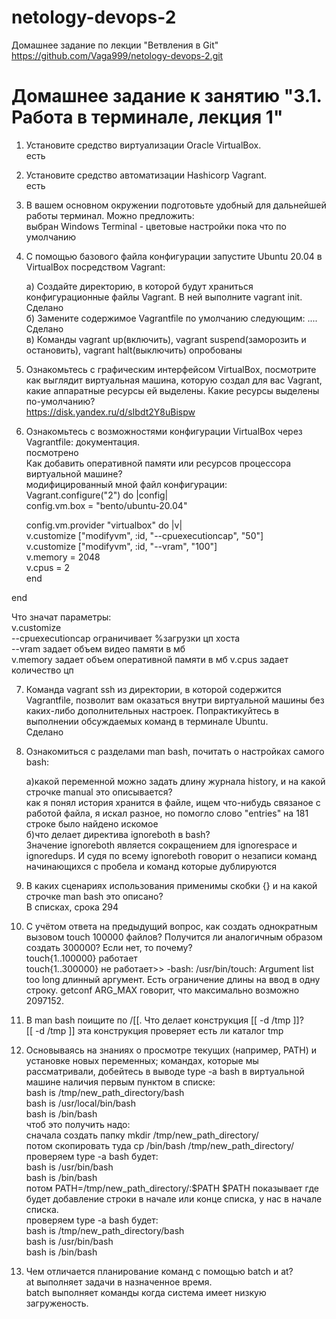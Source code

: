 # netology-devops-2
Домашнее задание по лекции "Ветвления в Git"
https://github.com/Vaga999/netology-devops-2.git

# Домашнее задание к занятию "3.1. Работа в терминале, лекция 1"  

1. Установите средство виртуализации Oracle VirtualBox.  
	есть

2. Установите средство автоматизации Hashicorp Vagrant.  
	есть  

3. В вашем основном окружении подготовьте удобный для дальнейшей работы терминал. Можно предложить:  
	выбран Windows Terminal - цветовые настройки пока что по умолчанию  

4. С помощью базового файла конфигурации запустите Ubuntu 20.04 в VirtualBox посредством Vagrant:  
 
    а) Создайте директорию, в которой будут храниться конфигурационные файлы Vagrant. В ней выполните vagrant init.   
	Сделано  
    б) Замените содержимое Vagrantfile по умолчанию следующим: ....  
	Сделано  
    в) Команды vagrant up(включить), vagrant suspend(заморозить и остановить), vagrant halt(выключить) опробованы  

5. Ознакомьтесь с графическим интерфейсом VirtualBox, посмотрите как выглядит виртуальная машина, которую создал для вас Vagrant, какие аппаратные ресурсы ей выделены. Какие ресурсы выделены по-умолчанию?  
	https://disk.yandex.ru/d/sIbdt2Y8uBispw    

6. Ознакомьтесь с возможностями конфигурации VirtualBox через Vagrantfile: документация. 	
	посмотрено  
Как добавить оперативной памяти или ресурсов процессора виртуальной машине?  
	модифицированный мной файл конфигурации:  
	 Vagrant.configure("2") do |config|  
 	config.vm.box = "bento/ubuntu-20.04"  
	  
	config.vm.provider "virtualbox" do |v|  
		v.customize ["modifyvm", :id, "--cpuexecutioncap", "50"]  
		v.customize ["modifyvm", :id, "--vram", "100"]  
		v.memory = 2048  
		v.cpus = 2  
	end  

 end  
 
Что значат параметры:  
v.customize  
--cpuexecutioncap ограничивает %загрузки цп хоста  
--vram задает объем видео памяти в мб  
v.memory задает объем оперативной памяти в мб 
v.cpus задает количество цп  
 
7. Команда vagrant ssh из директории, в которой содержится Vagrantfile, позволит вам оказаться внутри виртуальной машины  без каких-либо дополнительных настроек. Попрактикуйтесь в выполнении обсуждаемых команд в терминале Ubuntu.   
	Сделано  

8. Ознакомиться с разделами man bash, почитать о настройках самого bash:  

   а)какой переменной можно задать длину журнала history, и на какой строчке manual это описывается?  
	как я понял история хранится в файле, ищем что-нибудь связаное с работой файла, я искал разное, но помогло слово "entries" на 181 строке было найдено искомое  
   б)что делает директива ignoreboth в bash?  
	Значение ignoreboth является сокращением для ignorespace и ignoredups. И судя по всему ignoreboth говорит о незаписи команд начинающихся с пробела и команд которые дублируются  

9. В каких сценариях использования применимы скобки {} и на какой строчке man bash это описано?  
	В списках, срока 294  

10. С учётом ответа на предыдущий вопрос, как создать однократным вызовом touch 100000 файлов? Получится ли аналогичным образом создать 300000? Если нет, то почему?  
	touch{1..100000}  работает  
	touch{1..300000} не работает>> -bash: /usr/bin/touch: Argument list too long  длинный аргумент. Есть ограничение длины на ввод в одну строку. getconf ARG_MAX говорит, что максимально возможно 2097152.  

11. В man bash поищите по /\[\[. Что делает конструкция [[ -d /tmp ]]?    
	[[ -d /tmp ]] эта конструкция проверяет есть ли каталог tmp  

12. Основываясь на знаниях о просмотре текущих (например, PATH) и установке новых переменных; командах, которые мы рассматривали, добейтесь в выводе type -a bash в виртуальной машине наличия первым пунктом в списке:  
	bash is /tmp/new_path_directory/bash  
	bash is /usr/local/bin/bash  
	bash is /bin/bash  
	чтоб это получить надо:  
		сначала создать папку  mkdir /tmp/new_path_directory/   
		потом скопировать туда cp /bin/bash /tmp/new_path_directory/    
		проверяем type -a bash будет:  
			bash is /usr/bin/bash  
			bash is /bin/bash  
		потом PATH=/tmp/new_path_directory/:$PATH   $PATH показывает где будет добавление строки в начале или конце списка, у нас в начале списка.  
		проверяем type -a bash будет:  
			bash is /tmp/new_path_directory/bash  
			bash is /usr/bin/bash  
			bash is /bin/bash  
13. Чем отличается планирование команд с помощью batch и at?  
	at выполняет задачи в назначенное время.  
	batch выполняет команды когда система имеет низкую загруженость.   
